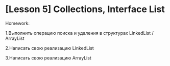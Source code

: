 # [Lesson 5] Collections, Interface List 

  Homework:

 1.Выполнить операцию поиска и удаления в структурах LinkedList / ArrayList
 
 2.Написать свою реализацию LinkedList
 
 3.Написать свою реализацию ArrayList
